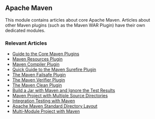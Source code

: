 ## Apache Maven

This module contains articles about core Apache Maven. Articles about other Maven plugins (such as the Maven WAR Plugin)
have their own dedicated modules. 

### Relevant Articles

- [Guide to the Core Maven Plugins](https://www.baeldung.com/core-maven-plugins)
- [Maven Resources Plugin](https://www.baeldung.com/maven-resources-plugin)
- [Maven Compiler Plugin](https://www.baeldung.com/maven-compiler-plugin)
- [Quick Guide to the Maven Surefire Plugin](https://www.baeldung.com/maven-surefire-plugin)
- [The Maven Failsafe Plugin](https://www.baeldung.com/maven-failsafe-plugin)
- [The Maven Verifier Plugin](https://www.baeldung.com/maven-verifier-plugin)
- [The Maven Clean Plugin](https://www.baeldung.com/maven-clean-plugin)
- [Build a Jar with Maven and Ignore the Test Results](https://www.baeldung.com/maven-ignore-test-results)
- [Maven Project with Multiple Source Directories](https://www.baeldung.com/maven-project-multiple-src-directories)
- [Integration Testing with Maven](https://www.baeldung.com/maven-integration-test)
- [Apache Maven Standard Directory Layout](https://www.baeldung.com/maven-directory-structure)
- [Multi-Module Project with Maven](https://www.baeldung.com/maven-multi-module)
